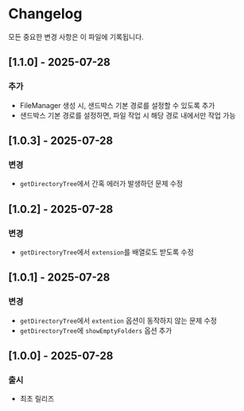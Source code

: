 # Changelog

모든 중요한 변경 사항은 이 파일에 기록됩니다.

## [1.1.0] - 2025-07-28
### 추가
- FileManager 생성 시, 샌드박스 기본 경로를 설정할 수 있도록 추가
- 샌드박스 기본 경로를 설정하면, 파일 작업 시 해당 경로 내에서만 작업 가능

## [1.0.3] - 2025-07-28
### 변경
- `getDirectoryTree`에서 간혹 에러가 발생하던 문제 수정

## [1.0.2] - 2025-07-28
### 변경
- `getDirectoryTree`에서 `extension`를 배열로도 받도록 수정

## [1.0.1] - 2025-07-28
### 변경
- `getDirectoryTree`에서 `extention` 옵션이 동작하지 않는 문제 수정
- `getDirectoryTree`에 `showEmptyFolders` 옵션 추가

## [1.0.0] - 2025-07-28
### 출시
- 최초 릴리즈 